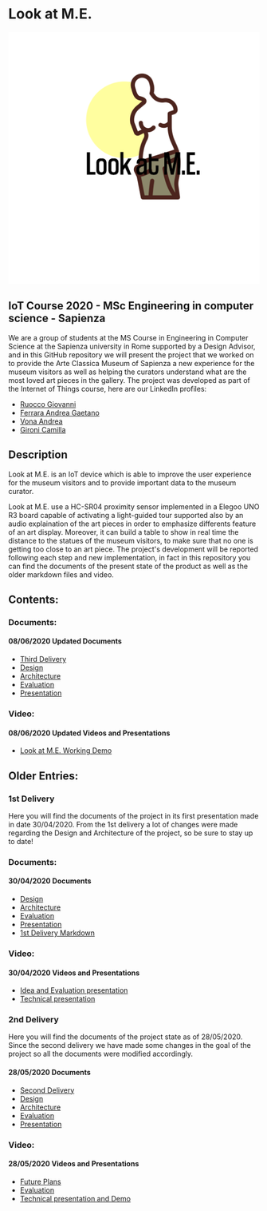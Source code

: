 
# Look at M.E.

![Project Logo](https://github.com/giovanniruocco/smartmuseum/blob/master/images/logo.png)

## IoT Course 2020 - MSc Engineering in computer science - Sapienza

We are a group of students at the MS Course in Engineering in Computer Science at the Sapienza university in Rome supported by a Design Advisor, and in this GitHub repository we will present the project that we worked on to provide the Arte Classica Museum of Sapienza a new experience for the museum visitors as well as helping the curators understand what are the most loved art pieces in the gallery.
The project was developed as part of the Internet of Things course, here are our LinkedIn profiles:

- [Ruocco Giovanni](https://www.linkedin.com/in/giovanniruocco07)
- [Ferrara Andrea Gaetano](https://www.linkedin.com/in/andrea-gaetano-ferrara-98a5371a3)
- [Vona Andrea](https://www.linkedin.com/in/andrea-vona-96b832165)
- [Gironi Camilla](https://www.linkedin.com/in/camilla-gironi)

## Description

Look at M.E. is an IoT device which is able to improve the user experience for the museum visitors and to provide important data to the museum curator.

Look at M.E. use a HC-SR04 proximity sensor implemented in a Elegoo UNO R3 board capable of activating a light-guided tour supported also by an audio explaination of the art pieces in order to emphasize differents feature of an art display.
Moreover, it can build a table to show in real time the distance to the statues of the museum visitors, to make sure that no one is getting too close to an art piece.
The project's development will be reported following each step and new implementation, in fact in this repository you can find the documents of the present state of the product as well as the older markdown files and video.

## Contents:

### Documents:

#### 08/06/2020 Updated Documents

- [Third Delivery](https://github.com/giovanniruocco/smartmuseum/blob/master/3rd%20Delivery.md)
- [Design](https://github.com/giovanniruocco/smartmuseum/blob/master/Design_0806.md)
- [Architecture](https://github.com/giovanniruocco/smartmuseum/blob/master/Architecture_0806.md)
- [Evaluation](https://github.com/giovanniruocco/smartmuseum/blob/master/Evaluation_0806.md)
- [Presentation](https://github.com/giovanniruocco/smartmuseum/blob/master/Presentation_0806.pdf)

### Video:

#### 08/06/2020 Updated Videos and Presentations

- [Look at M.E. Working Demo](https://www.youtube.com/watch?v=SqvsZhYC5cQ&feature=emb_title)


## Older Entries:

### 1st Delivery

Here you will find the documents of the project in its first presentation made in date 30/04/2020.
From the 1st delivery a lot of changes were made regarding the Design and Architecture of the project, so be sure to stay up to date!

### Documents:

#### 30/04/2020 Documents

- [Design](https://github.com/giovanniruocco/smartmuseum/blob/master/Old%20Versions/1st%20Delivery/Design.md)
- [Architecture](https://github.com/giovanniruocco/smartmuseum/blob/master/Old%20Versions/1st%20Delivery/Architecture.md)
- [Evaluation](https://github.com/giovanniruocco/smartmuseum/blob/master/Old%20Versions/1st%20Delivery/Evaluation.md)
- [Presentation](https://github.com/giovanniruocco/smartmuseum/blob/master/Old%20Versions/1st%20Delivery/Presentation.pdf)
- [1st Delivery Markdown](https://github.com/giovanniruocco/smartmuseum/blob/master/Old%20Versions/1st%20Delivery/1st%20Delivery.md)

### Video:

#### 30/04/2020 Videos and Presentations

- [Idea and Evaluation presentation](https://www.youtube.com/watch?v=_c1rHA_vbpU)
- [Technical presentation](https://www.youtube.com/watch?v=XWXVBEEmsI0&feature=youtu.be)

### 2nd Delivery

Here you will find the documents of the project state as of 28/05/2020.
Since the second delivery we have made some changes in the goal of the project so all the documents were modified accordingly.

#### 28/05/2020 Documents

- [Second Delivery](https://github.com/giovanniruocco/smartmuseum/blob/master/Old%20Versions/2nd%20Delivery/2nd%20Delivery.md)
- [Design](https://github.com/giovanniruocco/smartmuseum/blob/master/Old%20Versions/2nd%20Delivery/Design_2805.md)
- [Architecture](https://github.com/giovanniruocco/smartmuseum/blob/master/Old%20Versions/2nd%20Delivery/Architecture_2805.md)
- [Evaluation](https://github.com/giovanniruocco/smartmuseum/blob/master/Old%20Versions/2nd%20Delivery/Evaluation_2805.md)
- [Presentation](https://github.com/giovanniruocco/smartmuseum/blob/master/Presentation_2805.pptx)

### Video:

#### 28/05/2020 Videos and Presentations

- [Future Plans](https://youtu.be/mgdUje6jdrk)
- [Evaluation](https://youtu.be/G556htPPm2g)
- [Technical presentation and Demo](https://www.youtube.com/watch?v=qv295bPE5Qw)
